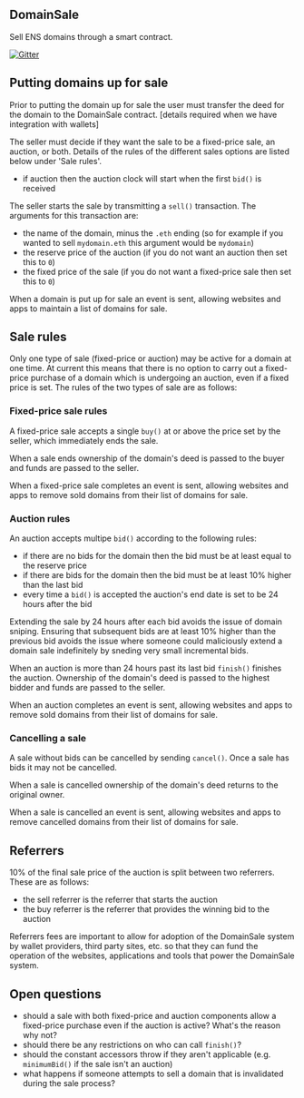 ## DomainSale

Sell ENS domains through a smart contract.

[![Gitter](https://badges.gitter.im/Join%20Chat.svg)](https://gitter.im/wealdtech/domainsale?utm_source=badge&utm_medium=badge&utm_campaign=pr-badge)

## Putting domains up for sale

Prior to putting the domain up for sale the user must transfer the deed for the domain to the DomainSale contract.  [details required when we have integration with wallets]

The seller must decide if they want the sale to be a fixed-price sale, an auction, or both.  Details of the rules of the different sales options are listed below under 'Sale rules'.

  - if auction then the auction clock will start when the first `bid()` is received

The seller starts the sale by transmitting a `sell()` transaction.  The arguments for this transaction are:

  - the name of the domain, minus the `.eth` ending (so for example if you wanted to sell `mydomain.eth` this argument would be `mydomain`)
  - the reserve price of the auction (if you do not want an auction then set this to `0`)
  - the fixed price of the sale (if you do not want a fixed-price sale then set this to `0`)

When a domain is put up for sale an event is sent, allowing websites and apps to maintain a list of domains for sale.

## Sale rules

Only one type of sale (fixed-price or auction) may be active for a domain at one time.  At current this means that there is no option to carry out a fixed-price purchase of a domain which is undergoing an auction, even if a fixed price is set.  The rules of the two types of sale are as follows:

### Fixed-price sale rules

A fixed-price sale accepts a single `buy()` at or above the price set by the seller, which immediately ends the sale.

When a sale ends ownership of the domain's deed is passed to the buyer and funds are passed to the seller.

When a fixed-price sale completes an event is sent, allowing websites and apps to remove sold domains from their list of domains for sale.

### Auction rules

An auction accepts multipe `bid()` according to the following rules:

  - if there are no bids for the domain then the bid must be at least equal to the reserve price
  - if there are bids for the domain then the bid must be at least 10% higher than the last bid
  - every time a `bid()` is accepted the auction's end date is set to be 24 hours after the bid

Extending the sale by 24 hours after each bid avoids the issue of domain sniping.  Ensuring that subsequent bids are at least 10% higher than the previous bid avoids the issue where someone could maliciously extend a domain sale indefinitely by sneding very small incremental bids.

When an auction is more than 24 hours past its last bid `finish()` finishes the auction.  Ownership of the domain's deed is passed to the highest bidder and funds are passed to the seller.

When an auction completes an event is sent, allowing websites and apps to remove sold domains from their list of domains for sale.

### Cancelling a sale

A sale without bids can be cancelled by sending `cancel()`.  Once a sale has bids it may not be cancelled.

When a sale is cancelled ownership of the domain's deed returns to the original owner.

When a sale is cancelled an event is sent, allowing websites and apps to remove cancelled domains from their list of domains for sale.

## Referrers

10% of the final sale price of the auction is split between two referrers.  These are as follows:

   - the sell referrer is the referrer that starts the auction
   - the buy referrer is the referrer that provides the winning bid to the auction

Referrers fees are important to allow for adoption of the DomainSale system by wallet providers, third party sites, etc. so that they can fund the operation of the websites, applications and tools that power the DomainSale system.

## Open questions

  - should a sale with both fixed-price and auction components allow a fixed-price purchase even if the auction is active?  What's the reason why not?
  - should there be any restrictions on who can call `finish()`?
  - should the constant accessors throw if they aren't applicable (e.g. `minimumBid()` if the sale isn't an auction)
  - what happens if someone attempts to sell a domain that is invalidated during the sale process?
